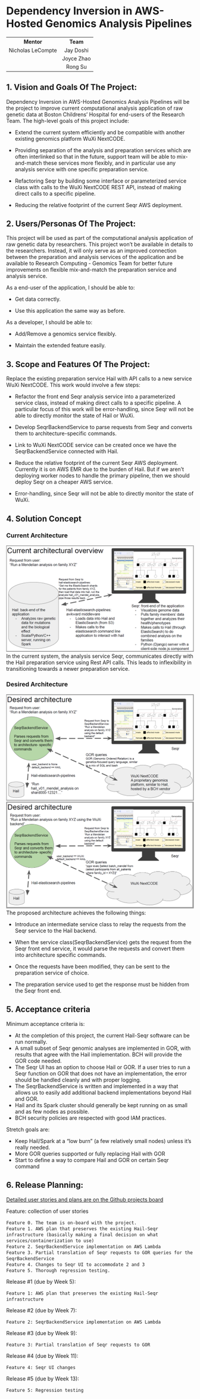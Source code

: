 # Dependency Inversion in AWS-Hosted Genomics Analysis Pipelines

<table>
    <tr>
    <th>Mentor</th>
    <th>Team</th>
    </tr>
    <tr>
        <td align="center">Nicholas LeCompte</td>
        <td align="center">Jay Doshi</td>
    </tr>
    <tr >
        <td align="center" ></td>
        <td align="center">Joyce Zhao</td>
    </tr>
    <tr>
        <td align="center"></td>
        <td align="center">Rong Su</td>
    </tr>
</table>


## 1. Vision and Goals Of The Project:

Dependency Inversion in AWS-Hosted Genomics Analysis Pipelines will be the project to improve current computational analysis application of raw genetic data at Boston Childrens’ Hospital for end-users of the Research Team. The high-level goals of this project include:

-   Extend the current system efficiently and be compatible with another existing genomics platform WuXi NextCODE.
    
-   Providing separation of the analysis and preparation services which are often interlinked so that in the future, support team will be able to mix-and-match these services more flexibly, and in particular use any analysis service with one specific preparation service.
    
-   Refactoring Seqr by building some interface or parameterized service class with calls to the WuXi NextCODE REST API, instead of making direct calls to a specific pipeline.
    
-   Reducing the relative footprint of the current Seqr AWS deployment.

## 2. Users/Personas Of The Project:

This project will be used as part of the computational analysis application of raw genetic data by researchers. This project won’t be available in details to the researchers. Instead, it will only serve as an improved connection between the preparation and analysis services of the application and be available to Research Computing - Genomics Team for better future improvements on flexible mix-and-match the preparation service and analysis service.

As a end-user of the application, I should be able to:

-   Get data correctly.
    
-   Use this application the same way as before.

As a developer, I should be able to:

-   Add/Remove a genomics service flexibly.
    
-   Maintain the extended feature easily.


## 3. Scope and Features Of The Project:

Replace the existing preparation service Hail with API calls to a new service WuXi NextCODE. This work would involve a few steps:

-   Refactor the front end Seqr analysis service into a parameterized service class, instead of making direct calls to a specific pipeline. A particular focus of this work will be error-handling, since Seqr will not be able to directly monitor the state of Hail or WuXi.
    
-   Develop SeqrBackendService to parse requests from Seqr and converts them to architecture-specific commands.
    
-   Link to WuXi NextCODE service can be created once we have the SeqrBackendService connected with Hail.
    
-   Reduce the relative footprint of the current Seqr AWS deployment. Currently it is on AWS EMR due to the burden of Hail. But if we aren’t deploying worker nodes to handle the primary pipeline, then we should deploy Seqr on a cheaper AWS service.
    
-   Error-handling, since Seqr will not be able to directly monitor the state of WuXi.

## 4. Solution Concept

### Current Architecture
![CurrentArchitecture](https://github.com/BU-NU-CLOUD-F19/Dependency_Inversion_in_AWS-Hosted_Genomics_Analysis_Pipelines/blob/master/Documents/Images/CurrentArchitecture.png)In the current system, the analysis service Seqr, communicates directly with the Hail preparation service using Rest API calls. This leads to inflexibility in transitioning towards a newer preparation service.

### Desired Architecture
![DesiredArchitecture](https://github.com/BU-NU-CLOUD-F19/Dependency_Inversion_in_AWS-Hosted_Genomics_Analysis_Pipelines/blob/master/Documents/Images/DesiredArchitecture1.png)![DesiredArchitecture](https://github.com/BU-NU-CLOUD-F19/Dependency_Inversion_in_AWS-Hosted_Genomics_Analysis_Pipelines/blob/master/Documents/Images/DesiredArchitecture2.png)The proposed architecture achieves the following things:

-   Introduce an intermediate service class to relay the requests from the Seqr service to the Hail backend.
    
-   When the service class(SeqrBackendService) gets the request from the Seqr front end service, it would parse the requests and convert them into architecture specific commands.
    
-   Once the requests have been modified, they can be sent to the preparation service of choice.
    
-   The preparation service used to get the response must be hidden from the Seqr front end.


## 5. Acceptance criteria

Minimum acceptance criteria is:
- At the completion of this project, the current Hail-Seqr software can be run normally.
- A small subset of Seqr genomic analyses are implemented in GOR, with results that agree with the Hail implementation. BCH will provide the GOR code needed.
- The Seqr UI has an option to choose Hail or GOR. If a user tries to run a Seqr function on GOR that does not have an implementation, the error should be handled cleanly and with proper logging.
- The SeqrBackendService is written and implemented in a way that allows us to easily add additional backend implementations beyond Hail and GOR.
- Hail and its Spark cluster should generally be kept running on as small and as few nodes as possible.
- BCH security policies are respected with good IAM practices.

Stretch goals are:
- Keep Hail/Spark at a “low burn” (a few relatively small nodes) unless it’s really needed.
- More GOR queries supported or fully replacing Hail with GOR
- Start to define a way to compare Hail and GOR on certain Seqr command



## 6. Release Planning:

[Detailed user stories and plans are on the Github projects board](https://github.com/BU-NU-CLOUD-F19/Dependency_Inversion_in_AWS-Hosted_Genomics_Analysis_Pipelines/projects/1)


Feature: collection of user stories


    Feature 0. The team is on-board with the project.
    Feature 1. AWS plan that preserves the existing Hail-Seqr infrastructure (basically making a final decision on what services/containerization to use)
    Feature 2. SeqrBackendService implementation on AWS Lambda
    Feature 3. Partial translation of Seqr requests to GOR queries for the SeqrBackendService
    Feature 4. Changes to Seqr UI to accommodate 2 and 3
    Feature 5. Thorough regression testing.

Release #1 (due by Week 5):

    Feature 1: AWS plan that preserves the existing Hail-Seqr infrastructure
Release #2 (due by Week 7):

    Feature 2: SeqrBackendService implementation on AWS Lambda
Release #3 (due by Week 9):

    Feature 3: Partial translation of Seqr requests to GOR
Release #4 (due by Week 11):

    Feature 4: Seqr UI changes
Release #5 (due by Week 13):

    Feature 5: Regression testing


